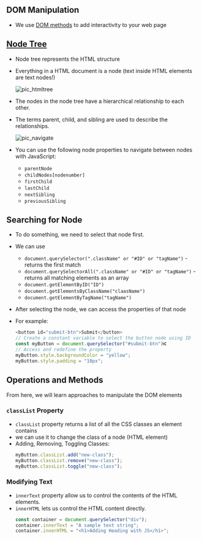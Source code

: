 ## DOM Manipulation
- We use [DOM methods](https://www.w3schools.com/js/js_htmldom_methods.asp) to add interactivity to your web page
## [Node Tree](https://www.w3schools.com/js/js_htmldom_navigation.asp)
- Node tree represents the HTML structure
- Everything in a HTML document is a node (text inside HTML elements are text nodes!)
  
  ![pic_htmltree](https://github.com/user-attachments/assets/89272224-4ec8-4ea5-bd61-9e4ec7dd710e)
- The nodes in the node tree have a hierarchical relationship to each other.
- The terms parent, child, and sibling are used to describe the relationships.

  ![pic_navigate](https://github.com/user-attachments/assets/cfb502b2-03fe-4cfb-96d2-3317ed51c975)

- You can use the following node properties to navigate between nodes with JavaScript:
  - ```parentNode```
  - ```childNodes[nodenumber]```
  - ```firstChild```
  - ```lastChild```
  - ```nextSibling```
  - ```previousSibling```

## Searching for Node
- To do something, we need to select that node first.
- We can use
  - ```document.querySelector(".className" or "#ID" or "tagName")``` - returns the first match
  - ```document.querySelectorAll(".className" or "#ID" or "tagName")``` - returns all matching elements as an array
  - ```document.getElementByID("ID")```
  - ```document.getElementsByClassName("claasName")```
  - ```document.getElementByTagName("tagName")```
 
- After selecting the node, we can access the properties of that node
- For example:
  ``` javascript
  <button id="submit-btn">Submit</button>
  // Create a constant variable to select the button node using ID
  const myButton = document.querySelector("#submit-btn")⑆
  // Access and redefine the property
  myButton.style.backgroundColor = "yellow";
  myButton.style.padding = "10px";
  ```

## Operations and Methods
From here, we will learn approaches to manipulate the DOM elements
### ```classList``` Property
- ```classList``` property returns a list of all the CSS classes an element contains
- we can use it to change the class of a node (HTML element)
- Adding, Removing, Toggling Classes:
  ``` javascript
  myButton.classList.add("new-class");
  myButton.classList.remove("new-class");
  myButton.classList.toggle("new-class");
  ```

### Modifying Text
- ```innerText``` property allow us to control the contents of the HTML elements.
- ```innerHTML``` lets us control the HTML content directly.
  ```javascript
  const container = document.querySelector("div");
  container.innerText = "A sample text string";
  container.innerHTML = "<h1>Adding Heading with JS</h1>";
  ```
